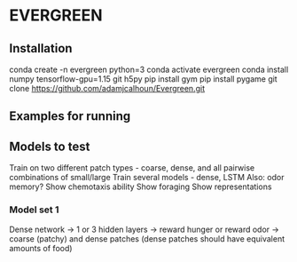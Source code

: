# EVERGREEN

## Installation
conda create -n evergreen python=3
conda activate evergreen
conda install numpy tensorflow-gpu=1.15 git h5py
pip install gym
pip install pygame
git clone https://github.com/adamjcalhoun/Evergreen.git

## Examples for running


## Models to test
Train on two different patch types - coarse, dense, and all pairwise combinations of small/large
Train several models - dense, LSTM
Also: odor memory?
Show chemotaxis ability
Show foraging
Show representations

### Model set 1
Dense network
-> 1 or 3 hidden layers
-> reward hunger or reward odor
-> coarse (patchy) and dense patches (dense patches should have equivalent amounts of food)
